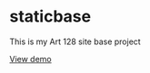 # staticbase
This is my Art 128 site base project

[View demo](https://cagonzales.github.io/staticbase/)